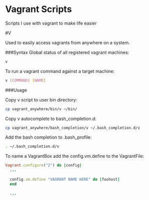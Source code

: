 Vagrant Scripts
=========

Scripts I use with vagrant to make life easier


#V

Used to easily access vagrants from anywhere on a system.

###Syntax
Global status of all registered vagrant machines:
```bash
v 
```

To run a vagrant command against a target machine:

```bash
v [COMMAND] [NAME]
```

###Usage

Copy v script to user bin directory:
```bash 
cp vagrant_anywhere/bin/v ~/bin/
```

Copy v autocomplete to bash_completion.d:
```bash
cp vagrant_anywhere/bash_completion/v ~/.bash_completion.d/v
```

Add the bash completion to .bash_profile:
```bash
. ~/.bash_completion.d/v
```

To name a VagrantBox add the config.vm.define to the VagrantFile:

```ruby
Vagrant.configure("2") do |config|
  ...
  
  config.vm.define "VAGRANT NAME HERE" do |foohost|
  end
  
  ...
```
